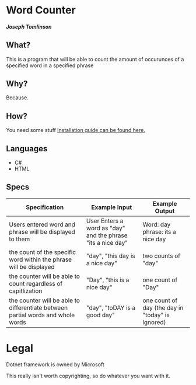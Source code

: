 # Word Counter
##### Joseph Tomlinson

## What?
This is a program that will be able to count the amount of occurunces of a specified word in a specified phrase

## Why?
Because.

## How?
You need some stuff
[Installation guide can be found here.](https://www.learnhowtoprogram.com/c/getting-started-with-c/installing-c)

## Languages
* C#
* HTML

## Specs

| Specification                                                                   | Example Input                                               | Example Output                                   |
|---------------------------------------------------------------------------------|-------------------------------------------------------------|--------------------------------------------------|
| Users entered word and phrase will be displayed to them                         | User Enters a word as "day" and the phrase "its a nice day" | Word: day phrase: its a nice day                 |
| the count of the specific word within the phrase will be  displayed             | "day", "this day is a nice day"                             | two counts of "day"                              |
| the counter will be able to count regardless of capitlization                   | "Day", "this is a nice day"                                 | one count of "Day"                               |
| the counter will be able to differentiate between partial words and whole words | "day", "toDAY is a good day"                                | one count of day (the day in "today" is ignored) |


# Legal
Dotnet framework is owned by Microsoft

This really isn't worth copyrighting, so do whatever you want with it.

